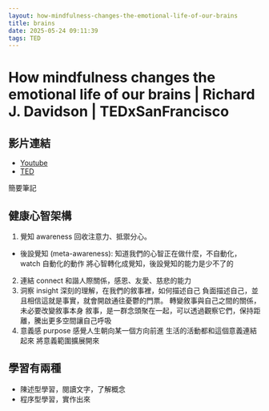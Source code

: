 ```yaml
---
layout: how-mindfulness-changes-the-emotional-life-of-our-brains
title: brains
date: 2025-05-24 09:11:39
tags: TED
---
```


# How mindfulness changes the emotional life of our brains | Richard J. Davidson | TEDxSanFrancisco

## 影片連結

- [Youtube](https://www.youtube.com/watch?v=7CBfCW67xT8&rco=1)
- [TED](https://www.ted.com/talks/richard_j_davidson_how_mindfulness_changes_the_emotional_life_of_our_brains_jan_2019?utm_campaign=tedspread&utm_medium=referral&utm_source=tedcomshare)

簡要筆記


## 健康心智架構

1. 覺知 awareness 回收注意力、抵禦分心。
  - 後設覺知 (meta-awareness): 知道我們的心智正在做什麼，不自動化，watch 自動化的動作
  將心智轉化成覺知，後設覺知的能力是少不了的
2. 連結 connect
和諧人際關係，感恩、友愛、慈悲的能力
3. 洞察 insight
深刻的理解，在我們的敘事裡，如何描述自己
負面描述自己，並且相信這就是事實，就會開啟通往憂鬱的門票。
轉變敘事與自己之間的關係，未必要改變敘事本身
敘事，是一群念頭聚在一起，可以透過觀察它們，保持距離，騰出更多空間讓自己呼吸
4. 意義感 purpose
感覺人生朝向某一個方向前進
生活的活動都和這個意義連結起來
將意義範圍擴展開來

## 學習有兩種

- 陳述型學習，閱讀文字，了解概念
- 程序型學習，實作出來
